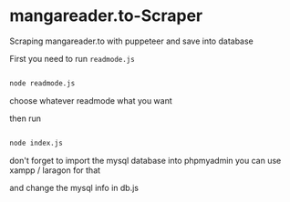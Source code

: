 # mangareader.to-Scraper
Scraping mangareader.to with puppeteer and save into database

First you need to run `readmode.js` 

```bash

node readmode.js

```

choose whatever readmode what you want


then run

```bash

node index.js

```

don't forget to import the mysql database into phpmyadmin 
you can use xampp / laragon for that 

and change the mysql info in db.js

